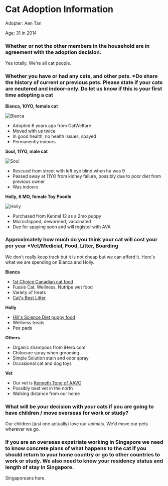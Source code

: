 # Cat Adoption Information

Adopter: Aen Tan

Age: 31 in 2014

### Whether or not the other members in the household are in agreement with the adoption decision.

Yes totally. We're all cat people.

### Whether you have or had any cats, and other pets. *Do share the history of current or previous pets. Please state if your cats are neutered and indoor-only. Do let us know if this is your first time adopting a cat

**Bianca, 10YO, female cat**

![Bianca](https://farm3.staticflickr.com/2640/3971619631_ea4f8025aa.jpg)

- Adopted 6 years ago from CatWelfare
- Moved with us twice
- In good health, no health issues, spayed
- Permanently indoors

**Soul, 11YO, male cat**

![Soul](https://farm4.staticflickr.com/3532/3971607053_a32f4139b6.jpg)

- Rescued from street with left eye blind when he was 9
- Passed away at 11YO from kidney failure, possibly due to poor diet from previous owner
- Was indoors

**Holly, 6 MO, female Toy Poodle**

![Holly](https://s3.amazonaws.com/f.cl.ly/items/2Q2N3V2Z0w2v3K1l2j17/IMG_0711.JPG)

- Purchased from Kennel 12 as a 2mo puppy
- Microchipped, dewormed, vaccinated
- Due for spaying soon and will register with AVA

### Approximately how much do you think your cat will cost your per year *Vet/Medicial, Food, Litter, Boarding

We don't really keep track but it is not cheap but we can afford it. Here's what we are spending on Bianca and Holly.

**Bianca**
- [1st Choice Canadian cat food](http://1stchoice.ca/en/products/showProduct-66.html)
- Fussie Cat, Wellness, Nutripe wet food
- Variety of treats
- [Cat's Best Litter](http://www.petloverscentre.com/products.php?DepartmentID=2&DeptCategoryID=34&ID=12532&action=detail&xtimestamp=25112014110115)

**Holly**
- [Hill's Science Diet puppy food](http://www.hillspet.com.sg/products/sd-canine-puppy-small-and-toy-breed-dry.html)
- Wellness treats
- Pee pads

**Others**
- Organic shampoos from iHerb.com
- Chitocure spray when grooming
- Simple Solution stain and odor spray
- Occasional cat and dog toys

**Vet**
- Our vet is [Kenneth Tong of AAVC](http://aavcsingapore.webs.com)
- Possibly best vet in the north
- Walking distance from our home

### What will be your decision with your cats if you are going to have children / move overseas for work or study?

Our children (just one actually) love our animals.
We'd move our pets wherever we go.

### If you are an overseas expatriate working in Singapore we need to know concrete plans of what happens to the cat if you should return to your home country or go to other countries to work or study. We also need to know your residency status and length of stay in Singapore.

Singaporeans here.

